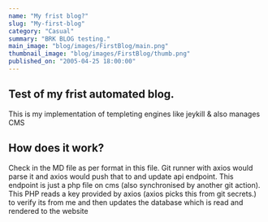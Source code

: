 ```yaml
---
name: "My frist blog?"
slug: "My-first-blog"
category: "Casual"
summary: "BRK BLOG testing."
main_image: "blog/images/FirstBlog/main.png"
thumbnail_image: "blog/images/FirstBlog/thumb.png"
published_on: "2005-04-25 18:00:00"
---
```


## Test of my frist automated blog.

This is my implementation of templeting engines like jeykill & also manages CMS

## How does it work?

Check in the MD file as per format in this file. Git runner with axios would parse it and axios would push that to and update api endpoint. This endpoint is just a php file on cms (also synchronised by another git action). This PHP reads a key provided by axios (axios picks this from git secrets.) to verify its from me and then updates the database which is read and rendered to the website
